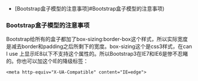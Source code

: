 - [Bootstrap盒子模型的注意事项]#Bootstrap盒子模型的注意事项)

### Bootstrap盒子模型的注意事项

Bootstrap给所有的盒子都加了box-sizing:border-box这个样式，所以实际宽度是减去border和padding之后所剩下的宽度。box-sizing这个是css3样式，在can I use 上显示IE8以下不支持这个属性的。所以Bootstrap3在IE7和IE6是惨不忍睹的。你也可以加这个IE的降级标签：

`<meta http-equiv="X-UA-Compatible" content="IE=edge">`
